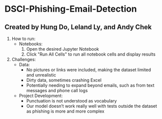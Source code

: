 # DSCI-Phishing-Email-Detection
## Created by Hung Do, Leland Ly, and Andy Chek

1. How to run:
    - Notebooks:
      1. Open the desired Jupyter Notebook
      2. Click "Run All Cells" to run all notebook cells and display results 
2. Challenges:
    - Data:
      - No pictures or links were included, making the dataset limited and unrealistic
      - Dirty data, sometimes crashing Excel
      - Potentially needing to expand beyond emails, such as from text messages and phone call logs
    - Project Development:
      - Punctuation is not understood as vocabulary
      - Our model doesn’t work really well with tests outside the dataset as phishing is more and more complex
